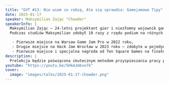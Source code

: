 ```yaml
---
title: "GVT #13: Nie wiem co robię, Ale się sprawdza: Gamejamowe Tipy"
date: 2025-01-17
speaker: Maksymilian Zając "Chowder"
speakerInfo: |
  Maksymilian Zając – 24-letni projektant gier i niezłomny wojownik gamejamów. Swoją przygodę z tworzeniem gier rozpoczął już w wieku 13 lat, a dziś z pasją rozwija swoje umiejętności jako Grafik 3D w Boombit, aspirując do roli technicznego artysty. Równocześnie dzieli się swoją wiedzą jako trener Experience Design podczas Mistrzostw Polski w projektowaniu gier dla uczniów szkół średnich Turniej Trójgamiczny. Jego marzeniem jest stworzyć swój własny salon arcade z jego własnymi grami!
  Podczas studiów Maksymilian zdobył 10 razy z rzędu podium na różnych gamejamach, Wśród jego największych osiągnięć znajdują się:

   - Pierwsze miejsce na Warsaw Game Jam Pro w 2022 roku,
   - Drugie miejsce na Hack Jam Wrocław w 2023 roku – zdobyte w pojedynkę,
   - Pierwsze miejsce i specjalna nagroda od Ten Square Games na finałowym game jamie podczas Cyberiady w 2022 roku.
description: |
  Prelekcja będzie poświęcona skutecznym metodom przyspieszania pracy podczas gamejamów oraz tworzeniu niesamowitego klimatu w grach w ograniczonym czasie. Opowiada o tym, jak unikać pułapek czasochłonnej pracy. Zostaną przestawione sprawdzone techniki, strony z zasobami, proste style graficzne i narzędzia, które pozwolą tworzyć szybciej i efektywniej. Będzie to praktyczny zestaw wskazówek, które pomogą skupić się na tym, co najważniejsze – dostarczeniu gry, która zaskoczy i zachwyci!
youtube: "https://youtu.be/5HkmJmbvo7k"
cover:
  image: "images/talks/2025-01-17-chowder.png"
---
```

